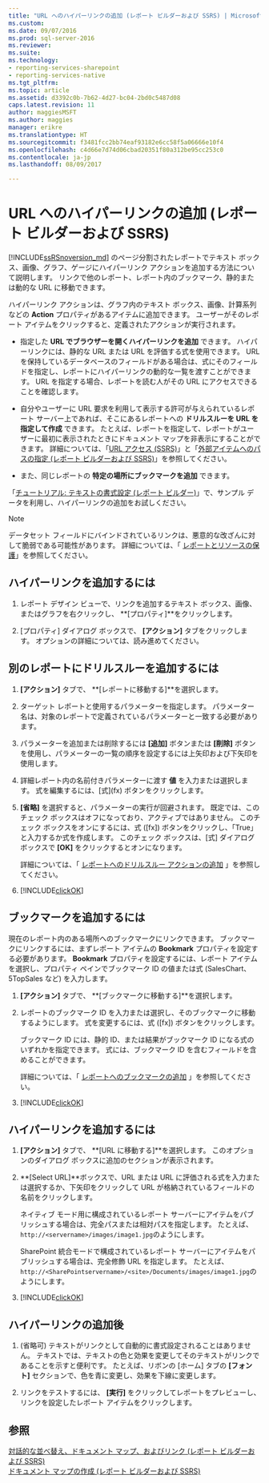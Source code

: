 ```yaml
---
title: "URL へのハイパーリンクの追加 (レポート ビルダーおよび SSRS) | Microsoft Docs"
ms.custom: 
ms.date: 09/07/2016
ms.prod: sql-server-2016
ms.reviewer: 
ms.suite: 
ms.technology:
- reporting-services-sharepoint
- reporting-services-native
ms.tgt_pltfrm: 
ms.topic: article
ms.assetid: d3392c0b-7b62-4d27-bc04-2bd0c5487d08
caps.latest.revision: 11
author: maggiesMSFT
ms.author: maggies
manager: erikre
ms.translationtype: HT
ms.sourcegitcommit: f3481fcc2bb74eaf93182e6cc58f5a06666e10f4
ms.openlocfilehash: c4d66e7d74d06cbad20351f80a312be95cc253c0
ms.contentlocale: ja-jp
ms.lasthandoff: 08/09/2017

---
```

# <a name="add-a-hyperlink-to-a-url-report-builder-and-ssrs"></a>URL へのハイパーリンクの追加 (レポート ビルダーおよび SSRS)
[!INCLUDE[ssRSnoversion_md](../../includes/ssrsnoversion-md.md)]  のページ分割されたレポートでテキスト ボックス、画像、グラフ、ゲージにハイパーリンク アクションを追加する方法について説明します。 リンクで他のレポート、レポート内のブックマーク、静的または動的な URL に移動できます。 

 ハイパーリンク アクションは、グラフ内のテキスト ボックス、画像、計算系列などの **Action** プロパティがあるアイテムに追加できます。 ユーザーがそのレポート アイテムをクリックすると、定義されたアクションが実行されます。  
  
*   指定した **URL でブラウザーを開くハイパーリンクを追加** できます。 ハイパーリンクには、静的な URL または URL を評価する式を使用できます。 URL を保持しているデータベースのフィールドがある場合は、式にそのフィールドを指定し、レポートにハイパーリンクの動的な一覧を渡すことができます。 URL を指定する場合、レポートを読む人がその URL にアクセスできることを確認します。  
   
*  自分やユーザーに URL 要求を利用して表示する許可が与えられているレポート サーバー上であれば、そこにあるレポートへの **ドリルスルーを URL を指定して作成** できます。 たとえば、レポートを指定して、レポートがユーザーに最初に表示されたときにドキュメント マップを非表示にすることができます。 詳細については、「[URL アクセス &#40;SSRS&#41;](../../reporting-services/url-access-ssrs.md)」と「[外部アイテムへのパスの指定 &#40;レポート ビルダーおよび SSRS&#41;](../../reporting-services/report-design/specifying-paths-to-external-items-report-builder-and-ssrs.md)」を参照してください。
 
 *  また、同じレポートの **特定の場所にブックマークを追加** できます。 
  
「[チュートリアル: テキストの書式設定 &#40;レポート ビルダー&#41;](../../reporting-services/tutorial-format-text-report-builder.md)」で、サンプル データを利用し、ハイパーリンクの追加をお試しください。  
  
> [!NOTE]  
>  データセット フィールドにバインドされているリンクは、悪意的な改ざんに対して脆弱である可能性があります。 詳細については、「 [レポートとリソースの保護](../../reporting-services/security/secure-reports-and-resources.md)」を参照してください。  
  
## <a name="to-add-a-hyperlink-and"></a>ハイパーリンクを追加するには   
  
1.  レポート デザイン ビューで、リンクを追加するテキスト ボックス、画像、またはグラフを右クリックし、 **[プロパティ]**をクリックします。  
  
2.  [プロパティ] ダイアログ ボックスで、 **[アクション]** タブをクリックします。 オプションの詳細については、読み進めてください。  

## <a name="-add-drillthrough-to-another-report"></a>別のレポートにドリルスルーを追加するには

1. **[アクション]** タブで、 **[レポートに移動する]**を選択します。 

2. ターゲット レポートと使用するパラメーターを指定します。 パラメーター名は、対象のレポートで定義されているパラメーターと一致する必要があります。 

3. パラメーターを追加または削除するには **[追加]** ボタンまたは **[削除]** ボタンを使用し、パラメーターの一覧の順序を設定するには上矢印および下矢印を使用します。

4.  詳細レポート内の名前付きパラメーターに渡す **値** を入力または選択します。 式を編集するには、[式]\(fx) ボタンをクリックします。

5. **[省略]** を選択すると、パラメーターの実行が回避されます。 既定では、このチェック ボックスはオフになっており、アクティブではありません。 このチェック ボックスをオンにするには、式 ([fx]) ボタンをクリックし、「True」と入力するか式を作成します。 このチェック ボックスは、[式] ダイアログ ボックスで **[OK]** をクリックするとオンになります。
  
   詳細については、「 [レポートへのドリルスルー アクションの追加](../../reporting-services/report-design/add-a-drillthrough-action-on-a-report-report-builder-and-ssrs.md) 」を参照してください。 
   
6. [!INCLUDE[clickOK](../../includes/clickok-md.md)]  
   
## <a name="-add-a-bookmark"></a>ブックマークを追加するには

現在のレポート内のある場所へのブックマークにリンクできます。 ブックマークにリンクするには、まずレポート アイテムの **Bookmark** プロパティを設定する必要があります。 **Bookmark** プロパティを設定するには、レポート アイテムを選択し、プロパティ ペインでブックマーク ID の値または式 (SalesChart、5TopSales など) を入力します。

1. **[アクション]** タブで、 **[ブックマークに移動する]**を選択します。 

2. レポートのブックマーク ID を入力または選択し、そのブックマークに移動するようにします。 式を変更するには、式 ([fx]) ボタンをクリックします。 

   ブックマーク ID には、静的 ID、または結果がブックマーク ID になる式のいずれかを指定できます。 式には、ブックマーク ID を含むフィールドを含めることができます。
   
   詳細については、「 [レポートへのブックマークの追加](../../reporting-services/report-design/add-a-bookmark-to-a-report-report-builder-and-ssrs.md) 」を参照してください。
   
3. [!INCLUDE[clickOK](../../includes/clickok-md.md)]  

## <a name="-add-a-hyperlink"></a>ハイパーリンクを追加するには 
  
1. **[アクション]** タブで、 **[URL に移動する]**を選択します。 このオプションのダイアログ ボックスに追加のセクションが表示されます。  
  
4.  **[Select URL]**ボックスで、URL または URL に評価される式を入力または選択するか、下矢印をクリックして URL が格納されているフィールドの名前をクリックします。 

    ネイティブ モード用に構成されているレポート サーバーにアイテムをパブリッシュする場合は、完全パスまたは相対パスを指定します。 たとえば、 `http://<servername>/images/image1.jpg`のようにします。 
    
    SharePoint 統合モードで構成されているレポート サーバーにアイテムをパブリッシュする場合は、完全修飾 URL を指定します。 たとえば、 `http://<SharePointservername>/<site>/Documents/images/image1.jpg`のようにします。
  
5.  [!INCLUDE[clickOK](../../includes/clickok-md.md)]  

## <a name="after-you-add-a-hyperlink"></a>ハイパーリンクの追加後
  
1.  (省略可) テキストがリンクとして自動的に書式設定されることはありません。 テキストでは、テキストの色と効果を変更してそのテキストがリンクであることを示すと便利です。 たとえば、リボンの [ホーム] タブの **[フォント]** セクションで、色を青に変更し、効果を下線に変更します。  
  
7.  リンクをテストするには、 **[実行]** をクリックしてレポートをプレビューし、リンクを設定したレポート アイテムをクリックします。  
  
## <a name="see-also"></a>参照  
 [対話的な並べ替え、ドキュメント マップ、およびリンク &#40;レポート ビルダーおよび SSRS&#41;](../../reporting-services/report-design/interactive-sort-document-maps-and-links-report-builder-and-ssrs.md)   
 [ドキュメント マップの作成 &#40;レポート ビルダーおよび SSRS&#41;](../../reporting-services/report-design/create-a-document-map-report-builder-and-ssrs.md)  
  
  

